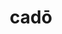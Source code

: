 ---
title: cadō
meaning: to fall
ch: [three, mt, mt1thru4, 7r, twentyfour]
pos: verb
inf: cadere
secondppstem: cad
infend: ere
thirdpp: cecidī
fourthpp: cāsūrus
conjugation: third
derivatives: decadent, cadence, cascade
laudio: ../assets/audio/cado-laudio.mp3
sixms: C
six: y
---